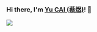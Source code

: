 ### Hi there, I'm [Yu CAI (蔡煜)](caiyu6666.github.io)! 👋

<img src="https://github-readme-stats.vercel.app/api?username=caiyu6666&show_icons=true&theme=github_dark&hide_title=false" />

<!--
**caiyu6666/caiyu6666** is a ✨ _special_ ✨ repository because its `README.md` (this file) appears on your GitHub profile.

Here are some ideas to get you started:

- 🔭 I’m currently working on ...
- 🌱 I’m currently learning ...
- 👯 I’m looking to collaborate on ...
- 🤔 I’m looking for help with ...
- 💬 Ask me about ...
- 📫 How to reach me: ...
- 😄 Pronouns: ...
- ⚡ Fun fact: ...
-->
